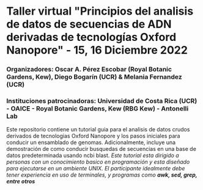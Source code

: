 # Taller virtual "Principios del analisis de datos de secuencias de ADN derivadas de tecnologías Oxford Nanopore" - 15, 16 Diciembre 2022
### Organizadores: Oscar A. Pérez Escobar (Royal Botanic Gardens, Kew), Diego Bogarín (UCR) & Melania Fernandez (UCR)
### Instituciones patrocinadoras: Universidad de Costa Rica (UCR) - OAICE - Royal Botanic Gardens, Kew (RBG Kew) - Antonelli Lab

Este repositorio contiene un tutorial guia para el analisis de datos crudos derivados de tecnologias Oxford Nanopore y los pasos iniciales para conducir un ensamblado de genomas. Adicionalmente, incluye una demostración de como conducir busquedas de secuencias en una base de datos predeterminada usando ncbi blast. _Este tutorial esta dirigido a personas con un conocimiento basico en programación y esta diseñado para ejecutarse en un ambiente UNIX. El participante idealmente debe tener experiencia en uso de terminales, y programas como **awk, sed, grep, entre otros**_ 
